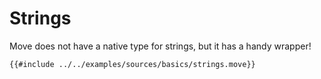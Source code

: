 # Strings

Move does not have a native type for strings, but it has a handy wrapper!

```move
{{#include ../../examples/sources/basics/strings.move}}
```
